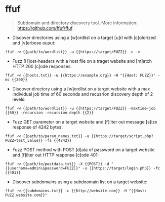 # ffuf

> Subdomain and directory discovery tool.
> More information: <https://github.com/ffuf/ffuf>.

- Discover directories using a [w]ordlist on a target [u]rl with [c]olorized and [v]erbose ouput:

`ffuf -w {{path/to/wordlist}} -u {{https://target/FUZZ}} -c -v`

- Fuzz [H]ost-headers with a host file on a traget website and [m]atch HTTP 200 [c]ode responses:

`ffuf -w {{hosts.txt}} -u {{https://example.org}} -H "{{Host: FUZZ}}" -mc {{200}}`

- Discover directory using a [w]ordlist on a target website with a max individual job time of 60 seconds and recusrion discovery depth of 2 levels:

`ffuf -w {{path/to/wordlist}} -u {{https://target/FUZZ}} -maxtime-job {{60}} -recursion -recursion-depth {{2}}`

- Fuzz GET parameter on a target website and [f]ilter out message [s]ize response of 4242 bytes:

`ffuf -w {{path/to/param_names.txt}} -u {{https://target/script.php?FUZZ=test_value}} -fs {{4242}}`

- Fuzz POST method with POST [d]ata of password on a target website and [f]ilter out HTTP response [c]ode 401:

`ffuf -w {{path/to/postdata.txt}} -X {{POST}} -d "{{username=admin\&password=FUZZ}}" -u {{https://target/login.php}} -fc {{401}}`

- Discover subdomains using a subdoomain list on a target website:

`ffuf -w {{subdomains.txt}} -u {{http://website.com}} -H "{{Host: FUZZ.website.com}}"`
